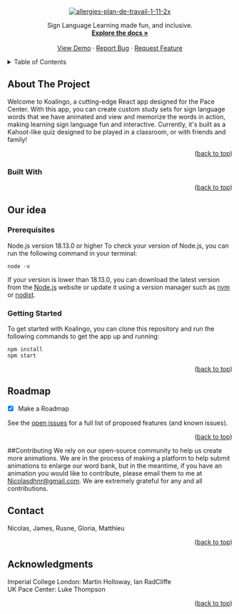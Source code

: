 <!-- Improved compatibility of back to top link: See: https://github.com/othneildrew/Best-README-Template/pull/73 -->
<a name="readme-top"></a>
<!--
*** Thanks for checking out the Best-README-Template. If you have a suggestion
*** that would make this better, please fork the repo and create a pull request
*** or simply open an issue with the tag "enhancement".
*** Don't forget to give the project a star!
*** Thanks again! Now go create something AMAZING! :D
-->




<!-- PROJECT LOGO -->
<br />
<div align="center">
<a href="https://ibb.co/BKk9WK7"><img src="https://i.ibb.co/CsLfCsX/allergies-plan-de-travail-1-11-2x.png" alt="allergies-plan-de-travail-1-11-2x" border="0"></a>



  <p align="center">
    Sign Language Learning made fun, and inclusive.
    <br />
    <a href="https://github.com/othneildrew/Best-README-Template"><strong>Explore the docs »</strong></a>
    <br />
    <br />
    <a href="https://github.com/othneildrew/Best-README-Template">View Demo</a>
    ·
    <a href="https://github.com/othneildrew/Best-README-Template/issues">Report Bug</a>
    ·
    <a href="https://github.com/othneildrew/Best-README-Template/issues">Request Feature</a>
  </p>
</div>



<!-- TABLE OF CONTENTS -->
<details>
  <summary>Table of Contents</summary>
  <ol>
    <li>
      <a href="#about-the-project">About The Project</a>
      <ul>
        <li><a href="#built-with">Built With</a></li>
      </ul>
    </li>
    <li>
      <a href="#getting-started">Getting Started</a>
      <ul>
        <li><a href="#prerequisites">Prerequisites</a></li>
        <li><a href="#installation">Installation</a></li>
      </ul>
    </li>
    <li><a href="#usage">Usage</a></li>
    <li><a href="#roadmap">Roadmap</a></li>
    <li><a href="#contributing">Contributing</a></li>
    <li><a href="#license">License</a></li>
    <li><a href="#contact">Contact</a></li>
    <li><a href="#acknowledgments">Acknowledgments</a></li>
  </ol>
</details>



<!-- ABOUT THE PROJECT -->
## About The Project

Welcome to Koalingo, a cutting-edge React app designed for the Pace Center. With this app, you can create custom study sets for sign language words that we have animated and view and memorize the words in action, making learning sign language fun and interactive. Currently, it's built as a Kahoot-like quiz designed to be played in a classroom, or with friends and family!

<p align="right">(<a href="#readme-top">back to top</a>)</p>



### Built With

<p align="right">(<a href="#readme-top">back to top</a>)</p>



<!-- GETTING STARTED -->
## Our idea

### Prerequisites
Node.js version 18.13.0 or higher
To check your version of Node.js, you can run the following command in your terminal:

```
node -v

```
If your version is lower than 18.13.0, you can download the latest version from the [Node.js](https://nodejs.org/en/) website or update it using a version manager such as [nvm](https://github.com/nvm-sh/nvm) or [nodist](https://github.com/nullivex/nodist).

### Getting Started
To get started with Koalingo, you can clone this repository and run the following commands to get the app up and running:

```
npm install
npm start

```


<p align="right">(<a href="#readme-top">back to top</a>)</p>



<!-- ROADMAP -->
## Roadmap

- [x] Make a Roadmap


See the [open issues](https://github.com/othneildrew/Best-README-Template/issues) for a full list of proposed features (and known issues).

<p align="right">(<a href="#readme-top">back to top</a>)</p>

##Contributing
We rely on our open-source community to help us create more animations. We are in the process of making a platform to help submit animations to enlarge our word bank, but in the meantime, if you have an animation you would like to contribute, please email them to me at Nicolasdhnr@gmail.com. We are extremely grateful for any and all contributions.


<!-- CONTACT -->
## Contact

Nicolas, James, Rusne, Gloria, Matthieu

<p align="right">(<a href="#readme-top">back to top</a>)</p>



<!-- ACKNOWLEDGMENTS -->
## Acknowledgments

Imperial College London: Martin Holloway, Ian RadCliffe
<br />
UK Pace Center: Luke Thompson

<p align="right">(<a href="#readme-top">back to top</a>)</p>
